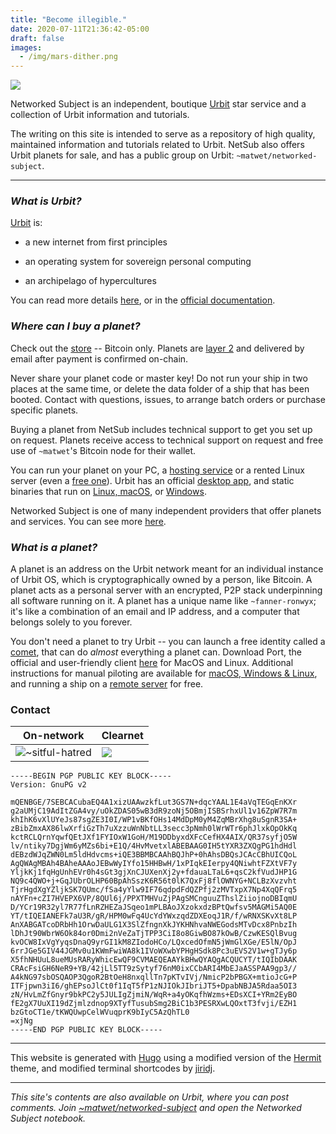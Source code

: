 ```yaml
---
title: "Become illegible."
date: 2020-07-11T21:36:42-05:00
draft: false
images: 
  - /img/mars-dither.png
---
```


![](/img/mars-dither.png)

Networked Subject is an independent, boutique [Urbit](https://urbit.org/) star service and a collection of Urbit information and tutorials.

The writing on this site is intended to serve as a repository of high quality, maintained information and tutorials related to Urbit. NetSub also offers Urbit planets for sale, and has a public group on Urbit: `~matwet/networked-subject`. 

---

### *What is Urbit?*

[Urbit](https://urbit.org/) is:

* a new internet from first principles

* an operating system for sovereign personal computing

* an archipelago of hypercultures

You can read more details [here](https://subject.network/posts/urbit-introduction/), or in the [official documentation](https://urbit.org/docs/).


### *Where can I buy a planet?*

Check out the [store](/buy) -- Bitcoin only. Planets are [layer 2](https://urbit.org/docs/azimuth/l2/layer2) and delivered by email after payment is confirmed on-chain. 

Never share your planet code or master key! Do not run your ship in two places at the same time, or delete the data folder of a ship that has been booted. Contact  with questions, issues, to arrange batch orders or purchase specific planets.

Buying a planet from NetSub includes technical support to get you set up on request. Planets receive access to technical support on request and free use of `~matwet`'s Bitcoin node for their wallet.

You can run your planet on your PC, a [hosting service](/planet-sales) or a rented Linux server (even a [free one](/posts/free-cloud-oracle/)). Urbit has an official [desktop app](https://urbit.org/getting-started/), and static binaries that run on [Linux, macOS](https://urbit.org/using/install/#macos-and-linux), or [Windows](/posts/urbit-windows-binaries/). 

Networked Subject is one of many independent providers that offer planets and services. You can see more [here](/planet-sales/).


### *What is a planet?*

A planet is an address on the Urbit network meant for an individual instance of Urbit OS, which is cryptographically owned by a person, like Bitcoin. A planet acts as a personal server with an encrypted, P2P stack underpinning all software running on it. A planet has a unique name like `~fanner-ronwyx`; it's like a combination of an email and IP address, and a computer that belongs solely to you forever.

You don't need a planet to try Urbit -- you can launch a free identity called a [comet](https://urbit.org/using/install/#booting-a-comet), that can do *almost* everything a planet can. Download Port, the official and user-friendly client [here](https://urbit.org/getting-started/) for MacOS and Linux. Additional instructions for manual piloting are available for [macOS, Windows & Linux](https://urbit.org/using/install/#macos-and-linux), and running a ship on a [remote server](/posts/free-cloud-oracle/) for free.

### Contact

|On-network | Clearnet |
|---|---|
|![](/sitful-hatred.svg#floatsigil)~sitful-hatred|![](/img/email.png#floatleft-noborder)|

```
-----BEGIN PGP PUBLIC KEY BLOCK-----
Version: GnuPG v2

mQENBGE/7SEBCACubaEQ4A1xizUAAwzkfLut3GS7N+dqcYAAL1E4aVqTEGqEnKXr
g2aUMjC19AdItZGA4vy/uOkZDAS05wB3dR9zoNj5OBmjISBSrhxUl1v16ZpW7R7m
khIhK6vXlUYeJs87sgZE3I0I/WP1vBKfOHs14MdDpM0yM4ZqMBrXhg8uSgnR3SA+
zBibZmxAX86lwXrfiGzTh7uXzzuWnNbtLL3secc3pNmh0lWrWTr6phJlxkOpOkKq
kctRCLQrnYqwfQEtJXf1FYIOxW1GoH/M19DDbyxdXFcCefHX4AIX/QR37syfjO5W
lv/ntiky7DgjWm6yMZs6bi+E1Q/4HvMvetxlABEBAAG0IH5tYXR3ZXQgPG1hdHdl
dEBzdWJqZWN0Lm5ldHdvcms+iQE3BBMBCAAhBQJhP+0hAhsDBQsJCAcCBhUICQoL
AgQWAgMBAh4BAheAAAoJEBwWyIYfo15HHBwH/1xPIqkEIerpy4QNiwhtFZXtVF7y
YljkKj1fqHgUnhEVr0h4sGt3gjXnCJUXenXj2y+fdauaLTaL6+qsC2kfVudJHP1G
NQ9c4QWO+j+GqJUbrOLHP60BpAhSszK6R56t0lK7QxFj8flOWNYG+NCLBzXvzvht
TjrHgdXgYZljkSK7QUmc/fSa4yYlw9IF76qdpdFdQZPfj2zMVTxpX7Np4XqQFrq5
nAYFn+cZI7HVEPX6VP/8QUl6j/PPXTMHVuZjPAgSMCnguuZThslZiiojnoDBIqmU
D/YCr19R32yl7R77fLnRZHEZaJSqeo1mPLBAoJXzokxdzBPtQwfsv5MAGMi5AQ0E
YT/tIQEIANEFk7aU3R/gR/HPM0wFq4UcYdYWxzqdZDXEoqJ1R/f/wRNXSKvXt8LP
AnXABGATcoDRbHh1OrwDaULG1X3SlZfngnXkJYKHNhvaNWEGodsMTvDcx8PnbzIh
lDhJt90WbrW6Ok84or0Dmi2nVeZaTjTPP3CiI8o8GiwBO87kOwB/CzwKESQlBvug
kvOCW8IxVgYyqsDnaQ9yrGI1kM8ZIodoHCo/LQxcedOfmN5jWmGlXGe/E5lN/OpJ
6rrJGe5GIV44JGMv0u1KWmFwiWA8k1IVoWXwbYPHgHSdk8Pc3uEVS2V1w+gTJy6p
X5fhNHUuL8ueMUsRARyWhicEwQF9CVMAEQEAAYkBHwQYAQgACQUCYT/tIQIbDAAK
CRAcFsiGH6NeR9+YB/42jLl5TT9zSytyf76nM0ixCCbARI4MbEJaASSPAA9gp3//
A4kNG97sbOSQAOP3QgoR2BtOeH8nxqllTn7pKTvIVj/NmicP2bPBGX+mtioJcG+P
ITFjpwn3iI6/ghEPsoJlCt0f1IqT5fP1zNJIOkJIbriJT5+DpabNBJA5Rdaa5OI3
zN/HvLmZfGnyr9bkPC2y5JULIgZjmiN/WqR+a4yOKqfhWzms+EDsXCI+YRm2EyBO
fE2gX7UuXI19dZjmlzdnop9XTyfTusubSmg2BiC1b3PESRXwLQOxtT3fvji/EZH1
bzGtoCT1e/tKWQUwpCelWVuqprK9bIyC5AzQhTL0
=xjNg
-----END PGP PUBLIC KEY BLOCK-----
```

---

This website is generated with [Hugo](https://gohugo.io/) using a modified version of the [Hermit](https://themes.gohugo.io/hermit/) theme, and modified terminal shortcodes by [jiridj](https://github.com/jiridj/hugo-macos-terminal).

---

*This site's contents are also available on Urbit, where you can post comments. Join [~matwet/networked-subject](web+urbitgraph://group/~matwet/networked-subject/) and open the Networked Subject notebook.*
